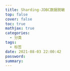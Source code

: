 ```yaml
---
title: Sharding-JDBC数据脱敏
top: false
cover: false
toc: true
mathjax: true
categories:
  - 分类
tags:
  - 标签
date: 2021-08-03 22:00:42
password:
summary:
---
```


